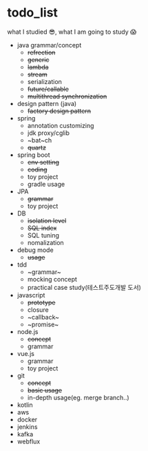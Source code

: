 # todo_list
what I studied :sunglasses:, what I am going to study :scream:


+ java grammar/concept
   - ~~refrection~~
   - ~~generic~~
   - ~~lambda~~
   - ~~stream~~
   - serialization
   - ~~future/callable~~
   - ~~multithread synchronization~~
+ design pattern (java)
   - ~~factory design pattern~~
+ spring 
   - annotation customizing
   - jdk proxy/cglib
   - ~bat~ch
   - ~~quartz~~
+ spring boot
   - ~~env setting~~
   - ~~coding~~
   - toy project
   - gradle usage
+ JPA
   - ~~grammar~~
   - toy project
+ DB 
   - ~~isolation level~~
   - ~~SQL index~~
   - SQL tuning
   - nomalization
+ debug mode
   - ~~usage~~
+ tdd
   - ~grammar~
   - mocking concept
   - practical case study(테스트주도개발 도서)
+ javascript
   - ~~prototype~~
   - closure
   - ~callback~
   - ~promise~
+ node.js
   - ~~concept~~
   - grammar
+ vue.js
   - grammar
   - toy project
+ git 
   - ~~concept~~
   - ~~basic usage~~
   - in-depth usage(eg. merge branch..)
+ kotlin
+ aws
+ docker
+ jenkins
+ kafka
+ webflux
